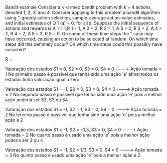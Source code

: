 Bandit example Consider a k -armed bandit problem with k = 4 actions,
denoted 1, 2, 3, and 4. Consider applying to this problem a bandit algorithm using
"-greedy action selection, sample-average action-value estimates, and initial estimates
of Q 1 (a) = 0, for all a. Suppose the initial sequence of actions and rewards is A 1 = 1,R 1 = 1, A 2 = 2, R 2 = 1, A 3 = 2, R 3 = 2, A 4 = 2, R 4 = 2, A 5 = 3, R 5 = 0. On some of these time steps the " case may have occurred, causing an action to be selected at random. On which time steps did this definitely occur? On which time steps could this
possibly have occurred?

R = 

Valoração dos estados S1 = 0, S2 = 0, S3 = 0, S4 = 0 ----> Ação tomada = 1
No primeiro passo é possivel que tenha sido uma ação 'e' afinal todos os estados tinha valoração igual a zero

Valoração dos estados S1 = -1, S2 = 0, S3 = 0, S4 = 0 ----> Ação tomada = 2
No segundo passo é possivel que tenha sido uma ação 'e' pois  a melhor ação poderia ser S2, S3 ou S4

Valoração dos estados S1 = -1, S2 = 1, S3 = 0, S4 = 0 ----> Ação tomada = 2
No terceiro passo é possivel que tenha sido uma ação 'e' pois  a melhor ação é 2

Valoração dos estados S1 = -1, S2 = -0,5, S3 = 0, S4 = 0 ----> Ação tomada = 2
No quarto passo é usado uma ação 'e' pois  a melhor ação poderia ser 3 ou 4

Valoração dos estados S1 = -1, S2 = 1/3, S3 = 0, S4 = 0 ----> Ação tomada = 3
No quinto passo é usado uma ação 'e' pois  a melhor ação é 2